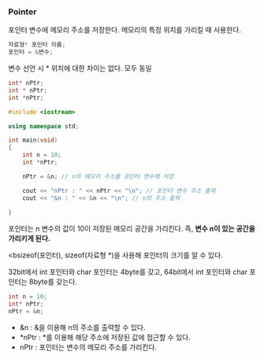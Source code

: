 ### Pointer

포인터 변수에 메모리 주소를 저장한다. 메모리의 특정 위치를 가리킬 때 사용한다.


```cpp
자료형* 포인터 이름;
포인터 = &변수;
```

변수 선언 시 * 위치에 대한 차이는 없다. 모두 동일

```cpp
int* nPtr;
int * nPtr;
int *nPtr;
```

```cpp
#include <iostream>

using namespace std;

int main(void)
{
    int n = 10;
    int *nPtr;

    nPtr = &n; // n의 메모리 주소를 포인터 변수에 저장

    cout << "nPtr : " << nPtr << "\n"; // 포인터 변수 주소 출력
    cout << "&n : " << &n << "\n"; // n의 주소 출력
    
}
```

포인터는 n 변수의 값이 10이 저장된 메모리 공간을 가리킨다. 즉, **변수 n이 있는 공간을 가리키게 된다.**  

<bsizeof(포인터), sizeof(자료형 *)을 사용해 포인터의 크기를 알 수 있다. </b>

32bit에서 int 포인터와 char 포인터는 4byte를 갖고, 64bit에서 int 포인터와 char 포인터는 8byte를 갖는다. 

```cpp
int n = 10;
int* nPtr;
nPtr = &n;
```

- &n : &을 이용해 n의 주소를 출력할 수 있다.
- *nPtr : *를 이용해 해당 주소에 저장된 값에 접근할 수 있다.
- nPtr : 포인터는 변수의 메모리 주소를 가리킨다.